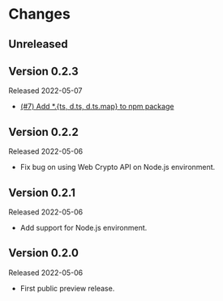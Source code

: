 # Changes

## Unreleased

## Version 0.2.3

Released 2022-05-07

- [(#7) Add \*.{ts, d.ts, d.ts.map} to npm package](https://github.com/dajiaji/hpke-js/pull/7)

## Version 0.2.2

Released 2022-05-06

- Fix bug on using Web Crypto API on Node.js environment.

## Version 0.2.1

Released 2022-05-06

- Add support for Node.js environment.

## Version 0.2.0

Released 2022-05-06

- First public preview release.

